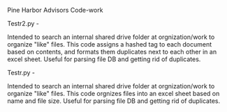 Pine Harbor Advisors Code-work 

Testr2.py - 

Intended to search an internal shared drive folder at orgnization/work to organize "like" files. 
This code assigns a hashed tag to each document based on contents, and formats them duplicates next to each other in an excel sheet. 
Useful for parsing file DB and getting rid of duplicates. 



Testr.py - 

Intended to search an internal shared drive folder at orgnization/work to organize "like" files. 
This code orgnizes files into an excel sheet based on name and file size. 
Useful for parsing file DB and getting rid of duplicates. 
